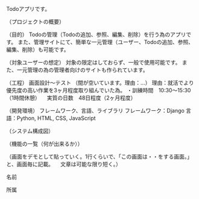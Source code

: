 Todoアプリです。

（プロジェクトの概要）

（目的）
Todoの管理（Todoの追加、参照、編集、削除）を行う為のアプリです。
また、管理サイトにて、簡単な一元管理（ユーザー、Todoの追加、参照、編集、削除）も可能です。

（対象ユーザーの想定）
対象の限定はしておらず、一般で使用可能です。
また、一元管理の為の管理者向けのサイトも作られています。

（工程）
画面設計～テスト
（間が空いています。理由：…）
理由：就活でより優先度の高い作業を3ヶ月程度取り組んでいた為。
・訓練時間　10:30～15:30（1時間休憩）
　実質の日数　48日程度（2ヶ月程度）

（開発環境）
フレームワーク、言語、ライブラリ
フレームワーク：Django
言語：Python, HTML, CSS, JavaScript

（システム構成図）

（機能の一覧（何が出来るか））

（画面をデモとして貼っていく。1行くらいで、「この画面は・・をする画面。」と、画面毎に記載。
　文章は可能な限り短く。）


 名前

 所属
 
 
